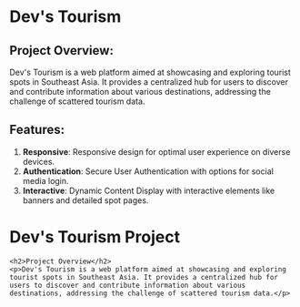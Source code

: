 # Dev's Tourism 

## Project Overview:
Dev's Tourism is a web platform aimed at showcasing and exploring tourist spots in Southeast Asia. It provides a centralized hub for users to discover and contribute information about various destinations, addressing the challenge of scattered tourism data.

## Features: 
1. **Responsive**: Responsive design for optimal user experience on diverse devices.
2. **Authentication**: Secure User Authentication with options for social media login.
3. **Interactive**: Dynamic Content Display with interactive elements like banners and detailed spot pages.

<h1>Dev's Tourism Project</h1>

    <h2>Project Overview</h2>
    <p>Dev's Tourism is a web platform aimed at showcasing and exploring tourist spots in Southeast Asia. It provides a centralized hub for users to discover and contribute information about various destinations, addressing the challenge of scattered tourism data.</p>

    
